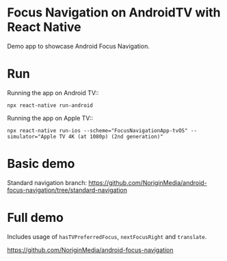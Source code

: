 # Focus Navigation on AndroidTV with React Native

Demo app to showcase Android Focus Navigation.


# Run
Running the app on Android TV::
```
npx react-native run-android

```

Running the app on Apple TV::
```
npx react-native run-ios --scheme="FocusNavigationApp-tvOS" --simulator="Apple TV 4K (at 1080p) (2nd generation)"
```

# Basic demo
Standard navigation branch: 
https://github.com/NoriginMedia/android-focus-navigation/tree/standard-navigation

# Full demo
Includes usage of `hasTVPreferredFocus`, `nextFocusRight` and `translate`.

https://github.com/NoriginMedia/android-focus-navigation
